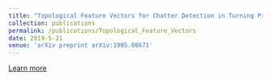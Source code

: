 ```yaml
---
title: "Topological Feature Vectors for Chatter Detection in Turning Processes"
collection: publications
permalink: /publications/Topological_Feature_Vectors
date: 2019-5-21
venue: 'arXiv preprint arXiv:1905.08671'
---
```


[Learn more](https://arxiv.org/abs/1905.08671)